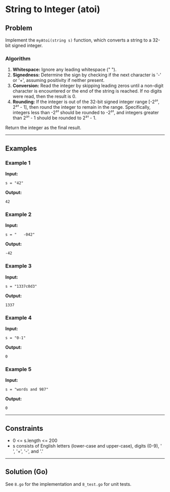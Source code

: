 # String to Integer (atoi)

## Problem

Implement the `myAtoi(string s)` function, which converts a string to a 32-bit signed integer.

### Algorithm

1. **Whitespace:** Ignore any leading whitespace (" ").
2. **Signedness:** Determine the sign by checking if the next character is '-' or '+', assuming positivity if neither present.
3. **Conversion:** Read the integer by skipping leading zeros until a non-digit character is encountered or the end of the string is reached. If no digits were read, then the result is 0.
4. **Rounding:** If the integer is out of the 32-bit signed integer range [-2³¹, 2³¹ - 1], then round the integer to remain in the range. Specifically, integers less than -2³¹ should be rounded to -2³¹, and integers greater than 2³¹ - 1 should be rounded to 2³¹ - 1.

Return the integer as the final result.

---

## Examples

### Example 1

**Input:**
```
s = "42"
```
**Output:**
```
42
```

### Example 2

**Input:**
```
s = "   -042"
```
**Output:**
```
-42
```

### Example 3

**Input:**
```
s = "1337c0d3"
```
**Output:**
```
1337
```

### Example 4

**Input:**
```
s = "0-1"
```
**Output:**
```
0
```

### Example 5

**Input:**
```
s = "words and 987"
```
**Output:**
```
0
```

---

## Constraints

- 0 <= s.length <= 200
- s consists of English letters (lower-case and upper-case), digits (0-9), ' ', '+', '-', and '.'

---

## Solution (Go)

See `8.go` for the implementation and `8_test.go` for unit tests.
